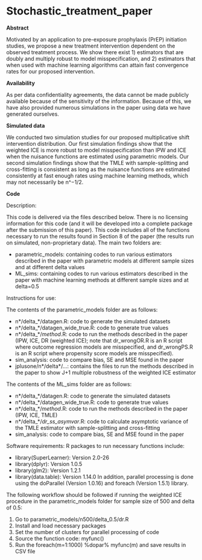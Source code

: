 # Stochastic_treatment_paper
 
**Abstract**

Motivated by an application to pre-exposure prophylaxis (PrEP) initiation studies, we propose a new treatment intervention dependent on the observed treatment process. We show there exist 1) estimators that are doubly and multiply robust to model misspecification, and 2) estimators that when used with machine learning algorithms can attain fast convergence rates for our proposed intervention.  

**Availability**

As per data confidentiality agreements, the data cannot be made publicly available because of the sensitivity of the information. Because of this, we have also provided numerous simulations in the paper using data we have generated ourselves. 

**Simulated data**

We conducted two simulation studies for our proposed multiplicative shift intervention distribution. Our first simulation findings show that the weighted ICE is more robust to model misspecification than IPW and ICE when the nuisance functions are estimated using parametric models. Our second simulation findings show that the TMLE with sample-splitting and cross-fitting is consistent as long as the nuisance functions are estimated consistently at fast enough rates using machine learning methods, which may not necessarily be n^−1/2. 

**Code**

Description:

This code is delivered via the files described below. There is no licensing information for this code (and it will be developed into a complete package after the submission of this paper). 
This code includes all of the functions necessary to run the results found in Section 8 of the paper (the results run on simulated, non-proprietary data). The main two folders are:
- parametric_models: containing codes to run various estimators described in the paper with parametric models at different sample sizes and at different delta values
- ML_sims: containing codes to run various estimators described in the paper with machine learning methods at different sample sizes and at delta=0.5

Instructions for use:

The contents of the parametric_models folder are as follows:
- n*/delta_*/datagen.R: code to generate the simulated datasets
- n*/delta_*/datagen_wide_true.R: code to generate true values 
- n*/delta_*/*method*.R: code to run the methods described in the paper (IPW, ICE, DR (weighted ICE); note that dr_wrongOR.R is an R script where outcome regression models are misspecified, and dr_wrongPS.R is an R script where propensity score models are misspecified).
- sim_analysis: code to compare bias, SE and MSE found in the paper
- jplusone/n*/delta*/...: contains the files to run the methods described in the paper to show J+1 multiple robustness of the weighted ICE estimator

The contents of the ML_sims folder are as follows:
- n*/delta_*/datagen.R: code to generate the simulated datasets
- n*/delta_*/datagen_wide_true.R: code to generate true values 
- n*/delta_*/*method*.R: code to run the methods described in the paper (IPW, ICE, TMLE)
- n*/delta_*/*dr_ss_asymvar*.R: code to calculate asymptotic variance of the TMLE estimator with sample-splitting and cross-fitting
- sim_analysis: code to compare bias, SE and MSE found in the paper

Software requirements:
R packages to run necessary functions include:
- library(SuperLearner): Version 2.0-26
- library(dplyr): Version 	1.0.5
- library(glm2): Version 1.2.1
- library(data.table): Version 1.14.0
In addition, parallel processing is done using the doParallel (Version 1.0.16) and foreach (Version 1.5.1) library. 

The following workflow should be followed if running the weighted ICE procedure in the parametric_models folder for sample size of 500 and delta of 0.5:
1. Go to parametric_models/n500/delta_0.5/dr.R
2. Install and load necessary packages
3. Set the number of clusters for parallel processing of code
4. Source the function code: myfunc()
5. Run the foreach(m=1:1000) %dopar% myfunc(m) and save results in CSV file
